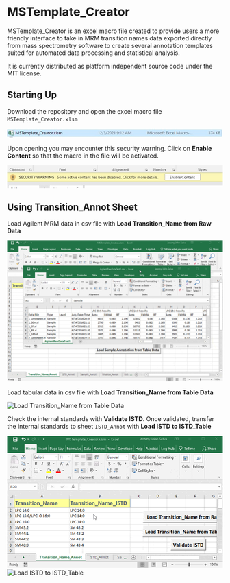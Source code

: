 # MSTemplate\_Creator

MSTemplate\_Creator is an excel macro file created to provide users a
more friendly interface to take in MRM transition names data exported
directly from mass spectrometry software to create several annotation
templates suited for automated data processing and statistical analysis.

It is currently distributed as platform independent source code under
the MIT license.

## Starting Up

Download the repository and open the excel macro file
`MSTemplate_Creator.xlsm`

![OpenMSTemplate\_Creator](figures/OpenMSTemplate_Creator.JPG)

Upon opening you may encounter this security warning. Click on **Enable
Content** so that the macro in the file will be activated.

![EnableContent](figures/EnableContentWarning.jpg)

## Using Transition\_Annot Sheet

Load Agilent MRM data in csv file with **Load Transition\_Name from Raw
Data**

![Load Transition\_Name from Raw Data](figures/trial.gif)

Load tabular data in csv file with **Load Transition\_Name from Table
Data**

![Load Transition\_Name from Table Data](figures/trial2.gif)

Check the internal standards with **Validate ISTD**. Once validated,
transfer the internal standards to sheet `ISTD_Annot` with **Load ISTD
to ISTD\_Table**

![Validate ISTD](figures/trial3.gif) ![Load ISTD to
ISTD\_Table](figures/trial4.gif)
